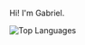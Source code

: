 Hi! I'm Gabriel. 

![Top Languages](https://github-readme-stats.vercel.app/api/top-langs/?username=zauzaud&layout=compact)

<!---
zauzaud/zauzaud is a ✨ special ✨ repository because its `README.md` (this file) appears on your GitHub profile.
You can click the Preview link to take a look at your changes.
--->

